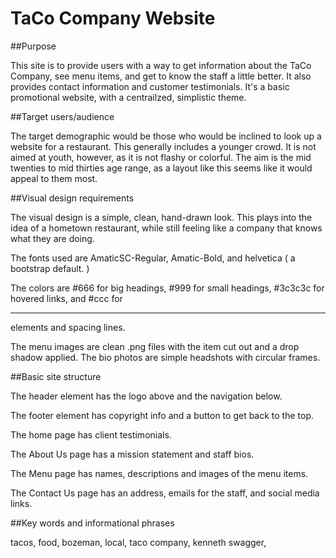# TaCo Company Website

##Purpose

This site is to provide users with a way to get information about the TaCo Company, see menu items, and get to know the staff a little better. 
It also provides contact information and customer testimonials. It's a basic promotional website, with a centrailzed, simplistic theme.

##Target users/audience

The target demographic would be those who would be inclined to look up a website for a restaurant. This generally includes a younger crowd.
It is not aimed at youth, however, as it is not flashy or colorful. The aim is the mid twenties to mid thirties age range, as a layout like this
seems like it would appeal to them most.

##Visual design requirements

The visual design is a simple, clean, hand-drawn look. This plays into the idea of a hometown restaurant, while still feeling like a company that knows what they are doing.

The fonts used are AmaticSC-Regular, Amatic-Bold, and helvetica ( a bootstrap default. )

The colors are #666 for big headings, #999 for small headings, #3c3c3c for hovered links, and #ccc for <hr> elements and spacing lines.

The menu images are clean .png files with the item cut out and a drop shadow applied. The bio photos are simple headshots with circular frames.

##Basic site structure

The header element has the logo above and the navigation below. 

The footer element has copyright info and a button to get back to the top.

The home page has client testimonials.

The About Us page has a mission statement and staff bios.

The Menu page has names, descriptions and images of the menu items.

The Contact Us page has an address, emails for the staff, and social media links.

##Key words and informational phrases

tacos, food, bozeman, local, taco company, kenneth swagger, 
